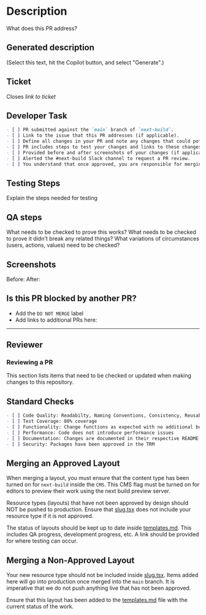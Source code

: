 # Description

What does this PR address?

## Generated description

(Select this text, hit the Copilot button, and select "Generate".)

## Ticket

<!--
https://docs.github.com/en/issues/tracking-your-work-with-issues/using-issues/linking-a-pull-request-to-an-issue
-->

Closes _link to ticket_

## Developer Task

```md
- [ ] PR submitted against the `main` branch of `next-build`.
- [ ] Link to the issue that this PR addresses (if applicable).
- [ ] Define all changes in your PR and note any changes that could potentially be breaking changes.
- [ ] PR includes steps to test your changes and links to these changes in the Tugboat preview (if applicable).
- [ ] Provided before and after screenshots of your changes (if applicable).
- [ ] Alerted the #next-build Slack channel to request a PR review.
- [ ] You understand that once approved, you are responsible for merging your changes into `main`. (Note that changes to `main` will move automatically into production.)
```

## Testing Steps

Explain the steps needed for testing

## QA steps

What needs to be checked to prove this works?
What needs to be checked to prove it didn't break any related things?
What variations of circumstances (users, actions, values) need to be checked?

## Screenshots

Before:
After:

## Is this PR blocked by another PR?

- Add the `DO NOT MERGE` label
- Add links to additional PRs here:

---

## Reviewer

### Reviewing a PR

This section lists items that need to be checked or updated when making changes to this repository.

## Standard Checks

```md
- [ ] Code Quality: Readabilty, Naming Conventions, Consistency, Reusability
- [ ] Test Coverage: 80% coverage
- [ ] Functionality: Change functions as expected with no additional bugs
- [ ] Performance: Code does not introduce performance issues
- [ ] Documentation: Changes are documented in their respective README.md files
- [ ] Security: Packages have been approved in the TRM
```

## Merging an Approved Layout

When merging a layout, you must ensure that the content type has been turned on for `next-build` inside the `CMS`. This CMS flag must be turned on for editors to preview their work using the next build preview server.

Resource types (layouts) that have not been approved by design should NOT be pushed to production. Ensure that [slug.tsx](../src/pages/[[...slug]].tsx) does not include your resource type if it is not approved.

The status of layouts should be kept up to date inside [templates.md](./templates.md). This includes QA progress, development progress, etc. A link should be provided for where testing can occur.

## Merging a Non-Approved Layout

Your new resource type should not be included inside [slug.tsx](../src/pages/[[...slug]].tsx). Items added here will go into production once merged into the `main` branch. It is imperative that we do not push anything live that has not been approved.

Ensure that this layout has been added to the [templates.md](./templates.md) file with the current status of the work.
